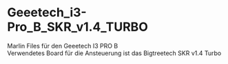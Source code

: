 # Geeetech_i3-Pro_B_SKR_v1.4_TURBO
Marlin Files für den Geeetech I3 PRO B  
Verwendetes Board für die Ansteuerung ist das Bigtreetech SKR v1.4 Turbo  

